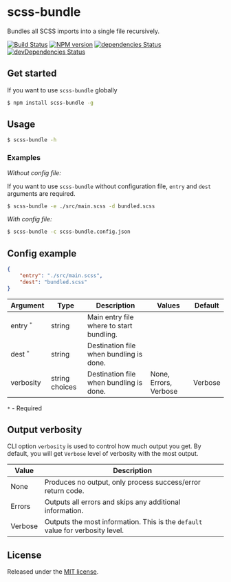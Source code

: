 # scss-bundle
Bundles all SCSS imports into a single file recursively.

[![Build Status](https://travis-ci.org/SimplrJS/scss-bundle.svg?branch=master)](https://travis-ci.org/SimplrJS/scss-bundle)
[![NPM version](http://img.shields.io/npm/v/scss-bundle.svg)](https://www.npmjs.com/package/scss-bundle) [![dependencies Status](https://david-dm.org/simplrjs/scss-bundle/status.svg)](https://david-dm.org/simplrjs/scss-bundle) [![devDependencies Status](https://david-dm.org/simplrjs/scss-bundle/dev-status.svg)](https://david-dm.org/simplrjs/scss-bundle?type=dev)



## Get started
If you want to use `scss-bundle` globally
```sh
$ npm install scss-bundle -g
```

## Usage
```sh
$ scss-bundle -h
```

### Examples
_Without config file:_

If you want to use `scss-bundle` without configuration file, `entry` and `dest` arguments are required.
```sh
$ scss-bundle -e ./src/main.scss -d bundled.scss
```

_With config file:_
```sh
$ scss-bundle -c scss-bundle.config.json
```

## Config example
```json
{
    "entry": "./src/main.scss",
    "dest": "bundled.scss"
}
```

| Argument             | Type   | Description                                         | Values                | Default |
|----------------------|--------|-----------------------------------------------------|-----------------------|---------|
| entry <sup>`*`</sup>  | string | Main entry file where to start bundling.            | ` `                   | ` `     |
| dest <sup>`*`</sup>   | string | Destination file when bundling is done.             | ` `                   | ` `     |
| verbosity            | string choices | Destination file when bundling is done.     | None, Errors, Verbose | Verbose |

`*` - Required

## Output verbosity
CLI option `verbosity` is used to control how much output you get. By default, you will get `Verbose` level of verbosity with the most output.

| Value   | Description                                                                |
|---------|----------------------------------------------------------------------------|
| None    | Produces no output, only process success/error return code.                |
| Errors  | Outputs all errors and skips any additional information.                   |
| Verbose | Outputs the most information. This is the `default` value for verbosity level. |

## License
Released under the [MIT license](LICENSE).
